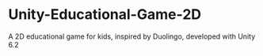 # Unity-Educational-Game-2D
A 2D educational game for kids, inspired by Duolingo, developed with Unity 6.2
